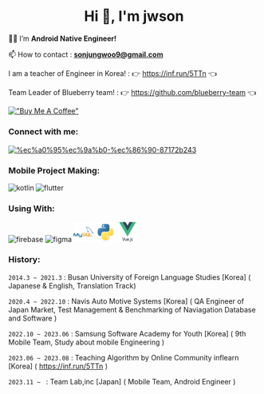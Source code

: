 <h1 align="center">Hi 👋, I'm jwson</h1> 

🏃‍♂️ I’m **Android Native Engineer!**

📫 How to contact :  **sonjungwoo9@gmail.com**

I am a teacher of Engineer in Korea! : 👉 https://inf.run/5TTn 👈

Team Leader of Blueberry team! : 👉 https://github.com/blueberry-team 👈

[!["Buy Me A Coffee"](https://www.buymeacoffee.com/assets/img/custom_images/orange_img.png)](https://buymeacoffee.com/blueberry95)

<h3 align="left">Connect with me:</h3>
<p align="left">
<a href="https://linkedin.com/in/%ec%a0%95%ec%9a%b0-%ec%86%90-87172b243" target="blank"><img align="center" src="https://raw.githubusercontent.com/rahuldkjain/github-profile-readme-generator/master/src/images/icons/Social/linked-in-alt.svg" alt="%ec%a0%95%ec%9a%b0-%ec%86%90-87172b243" height="30" width="40" /></a>
</p>

<h3 align="left">Mobile Project Making:</h3>

<p align="left"> 
  <img src="https://www.vectorlogo.zone/logos/kotlinlang/kotlinlang-icon.svg" alt="kotlin" width="40" height="40"/>
  
  <img src="https://www.vectorlogo.zone/logos/flutterio/flutterio-icon.svg" alt="flutter" width="40" height="40"/> 
  
  
</p>

<h3 align="left">Using With:</h3>

<p align="left">
  
  <img src="https://www.vectorlogo.zone/logos/firebase/firebase-icon.svg" alt="firebase" width="40" height="40"/> 
  <img src="https://www.vectorlogo.zone/logos/figma/figma-icon.svg" alt="figma" width="40" height="40"/>  
  <img src="https://raw.githubusercontent.com/devicons/devicon/master/icons/mysql/mysql-original-wordmark.svg" alt="mysql" width="40" height="40"/>
  <img src="https://raw.githubusercontent.com/devicons/devicon/master/icons/python/python-original.svg" alt="python" width="40" height="40"/>
  <img src="https://raw.githubusercontent.com/devicons/devicon/master/icons/vuejs/vuejs-original-wordmark.svg" alt="vuejs" width="40" height="40"/> 
    
</p>


<h3 align="left">History:</h3>

`2014.3 ~ 2021.3` : Busan University of Foreign Language Studies [Korea] ( Japanese & English, Translation Track)
 
`2020.4 ~ 2022.10` : Navis Auto Motive Systems [Korea] ( QA Engineer of Japan Market, Test Management & Benchmarking of Naviagation Database and Software )

`2022.10 ~ 2023.06` : Samsung Software Academy for Youth [Korea] ( 9th Mobile Team, Study about mobile Engineering )

`2023.06 ~ 2023.08` : Teaching Algorithm by Online Community inflearn [Korea] ( https://inf.run/5TTn )

`2023.11 ~ ` : Team Lab,inc [Japan] ( Mobile Team, Android Engineer )
